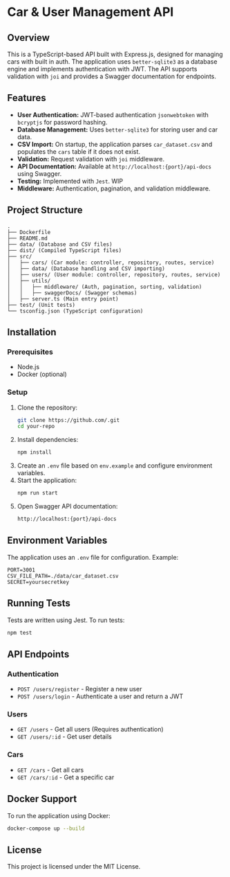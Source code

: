 # Car & User Management API

## Overview

This is a TypeScript-based API built with Express.js, designed for managing cars with built in auth. The application uses `better-sqlite3` as a database engine and implements authentication with JWT. The API supports validation with `joi` and provides a Swagger documentation for endpoints.

## Features

- **User Authentication:** JWT-based authentication `jsonwebtoken` with `bcryptjs` for password hashing.
- **Database Management:** Uses `better-sqlite3` for storing user and car data.
- **CSV Import:** On startup, the application parses `car_dataset.csv` and populates the `cars` table if it does not exist.
- **Validation:** Request validation with `joi` middleware.
- **API Documentation:** Available at `http://localhost:{port}/api-docs` using Swagger.
- **Testing:** Implemented with `Jest`. WIP
- **Middleware:** Authentication, pagination, and validation middleware.

## Project Structure

```
.
├── Dockerfile
├── README.md
├── data/ (Database and CSV files)
├── dist/ (Compiled TypeScript files)
├── src/
│   ├── cars/ (Car module: controller, repository, routes, service)
│   ├── data/ (Database handling and CSV importing)
│   ├── users/ (User module: controller, repository, routes, service)
│   ├── utils/
│   │   ├── middleware/ (Auth, pagination, sorting, validation)
│   │   ├── swaggerDocs/ (Swagger schemas)
│   ├── server.ts (Main entry point)
├── test/ (Unit tests)
└── tsconfig.json (TypeScript configuration)
```

## Installation

### Prerequisites

- Node.js
- Docker (optional)

### Setup

1. Clone the repository:
   ```sh
   git clone https://github.com/.git
   cd your-repo
   ```
2. Install dependencies:
   ```sh
   npm install
   ```
3. Create an `.env` file based on `env.example` and configure environment variables.
4. Start the application:
   ```sh
   npm run start
   ```
5. Open Swagger API documentation:
   ```sh
   http://localhost:{port}/api-docs
   ```

## Environment Variables

The application uses an `.env` file for configuration. Example:

```
PORT=3001
CSV_FILE_PATH=./data/car_dataset.csv
SECRET=yoursecretkey
```

## Running Tests

Tests are written using Jest. To run tests:

```sh
npm test
```

## API Endpoints

### Authentication

- `POST /users/register` - Register a new user
- `POST /users/login` - Authenticate a user and return a JWT

### Users

- `GET /users` - Get all users (Requires authentication)
- `GET /users/:id` - Get user details

### Cars

- `GET /cars` - Get all cars
- `GET /cars/:id` - Get a specific car

## Docker Support

To run the application using Docker:

```sh
docker-compose up --build
```

## License

This project is licensed under the MIT License.
